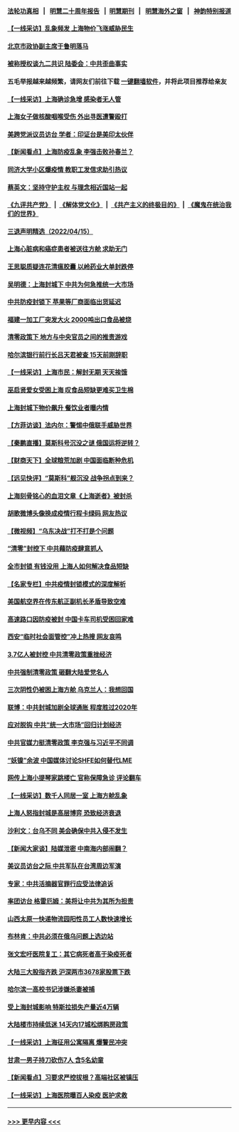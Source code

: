 #### [法轮功真相](https://github.com/gfw-breaker/truth/blob/master/README.md?t=0) &nbsp;&nbsp;|&nbsp;&nbsp; [明慧二十周年报告](https://github.com/gfw-breaker/mh-reports/blob/master/README.md?t=0) &nbsp;&nbsp;|&nbsp;&nbsp;[明慧期刊](https://github.com/gfw-breaker/mh-qikan) &nbsp;&nbsp;|&nbsp;&nbsp; [明慧海外之窗](https://github.com/gfw-breaker/mh-news/blob/master/README.md?t=0) &nbsp;&nbsp;|&nbsp;&nbsp; [神韵特别报道](https://github.com/gfw-breaker/mh-news/blob/master/shenyun.md?t=0)
#### [【一线采访】乱象频发 上海物价飞涨威胁民生](../pages/nsc413/n13712777.md?t=04162051) 
#### [北京市政协副主席于鲁明落马](../pages/nsc413/n13713131.md?t=04162051) 
#### [被称授权谈九二共识 陆委会：中共歪曲事实](../pages/nsc413/n13713139.md?t=04162051) 
#### 五毛举报越来越频繁，请网友们前往下载 [一键翻墙软件](https://github.com/gfw-breaker/ssr-accounts)，并将此项目推荐给亲友
#### [【一线采访】上海确诊急增 感染者无人管](../pages/nsc413/n13713003.md?t=04162051) 
#### [上海女子做核酸咽喉受伤 外出寻医遭警殴打](../pages/nsc413/n13713121.md?t=04162051) 
#### [美跨党派议员访台 学者：印证台是美印太伙伴](../pages/nsc413/n13713044.md?t=04162051) 
#### [【新闻看点】上海防疫乱象 李强击败孙春兰？](../pages/nsc413/n13712715.md?t=04162051) 
#### [同济大学小区爆疫情 教职工发信求助引热议](../pages/nsc413/n13712752.md?t=04162051) 
#### [蔡英文：坚持守护主权 与理念相近国站一起](../pages/nsc413/n13712921.md?t=04162051) 
#### [《九评共产党》](https://github.com/begood0513/9ping.md/blob/master/README.md) &nbsp;|&nbsp; [《解体党文化》](../../../../jtdwh.md/blob/master/README.md)  &nbsp;|&nbsp; [《共产主义的终极目的》](../../../../gczydzjmd.md/blob/master/README.md) &nbsp;|&nbsp; [《魔鬼在统治我们的世界》](../../../../mgztzwmdsj.md/blob/master/README.md) 
#### [三退声明精选（2022/04/15）](../pages/nsc413/n13712985.md?t=04162051) 
#### [上海心脏病和癌症患者被送往方舱 求助无门](../pages/nsc413/n13712910.md?t=04162051) 
#### [王思聪质疑连花清瘟胶囊 以岭药业大单封跌停](../pages/nsc413/n13712782.md?t=04162051) 
#### [吴明德：上海封城下 中共为何急推统一大市场](../pages/nsc413/n13712794.md?t=04162051) 
#### [中共防疫封锁下 苹果等厂商面临出货延迟](../pages/nsc413/n13712883.md?t=04162051) 
#### [福建一加工厂突发大火 2000吨出口食品被烧](../pages/nsc413/n13712885.md?t=04162051) 
#### [清零政策下 地方与中央官员之间的推责游戏](../pages/nsc413/n13712702.md?t=04162051) 
#### [哈尔滨银行前行长吕天君被查 15天前刚辞职](../pages/nsc413/n13712844.md?t=04162051) 
#### [【一线采访】上海市民：解封无期 天天挨饿](../pages/nsc413/n13712785.md?t=04162051) 
#### [巫启贤爱女受困上海 叹食品短缺更难买卫生棉](../pages/nsc413/n13712747.md?t=04162051) 
#### [上海封城下物价飙升 餐饮业者曝内情](../pages/nsc413/n13712695.md?t=04162051) 
#### [【方菲访谈】法内尔：警惕中俄联手威胁世界](../pages/nsc413/n13712693.md?t=04162051) 
#### [【秦鹏直播】莫斯科号沉没之谜 俄国运将逆转？](../pages/nsc413/n13712739.md?t=04162051) 
#### [【财商天下】全球粮荒加剧 中国面临断种危机](../pages/nsc413/n13712675.md?t=04162051) 
#### [【远见快评】“莫斯科”舰沉没 战争拐点到来？](../pages/nsc413/n13712736.md?t=04162051) 
#### [上海刻骨铭心的血泪文章《上海逝者》被封杀](../pages/nsc413/n13712545.md?t=04162051) 
#### [胡歌微博头像换成疫情行程卡绿码 网友热议](../pages/nsc413/n13712682.md?t=04162051) 
#### [【微视频】“乌东决战”打不打是个问题](../pages/nsc413/n13712496.md?t=04162051) 
#### [“清零”封控下 中共藉防疫肆意抓人](../pages/nsc413/n13712640.md?t=04162051) 
#### [全市封锁 有钱没用 上海人如何解决食品短缺](../pages/nsc413/n13712700.md?t=04162051) 
#### [【名家专栏】中共疫情封锁模式的深度解析](../pages/nsc413/n13712387.md?t=04162051) 
#### [美国航空界在传东航正副机长矛盾导致空难](../pages/nsc413/n13712687.md?t=04162051) 
#### [高速路口因防疫被封 中国卡车司机受困回家难](../pages/nsc413/n13712648.md?t=04162051) 
#### [西安“临时社会面管控”冲上热搜 网友哀鸣](../pages/nsc413/n13712641.md?t=04162051) 
#### [3.7亿人被封控 中共清零政策重挫经济](../pages/nsc413/n13712444.md?t=04162051) 
#### [中共强制清零政策 砸翻大陆爱党名人](../pages/nsc413/n13712649.md?t=04162051) 
#### [三次阴性仍被困上海方舱 乌克兰人：我想回国](../pages/nsc413/n13712569.md?t=04162051) 
#### [联博：中共封城加剧全球通胀 程度胜过2020年](../pages/nsc413/n13712560.md?t=04162051) 
#### [应对脱钩 中共“统一大市场”回归计划经济](../pages/nsc413/n13712611.md?t=04162051) 
#### [中共官媒力挺清零政策 李克强与习近平不同调](../pages/nsc413/n13712586.md?t=04162051) 
#### [“妖镍”余波 中国媒体讨论SHFE如何替代LME](../pages/nsc413/n13712565.md?t=04162051) 
#### [网传上海小提琴家跳楼亡 官称保障急诊 评论翻车](../pages/nsc413/n13712490.md?t=04162051) 
#### [【一线采访】数千人同居一室 上海方舱乱象](../pages/nsc413/n13712364.md?t=04162051) 
#### [上海人怒指封城是高层博弈 恐致经济衰退](../pages/nsc413/n13712491.md?t=04162051) 
#### [沙利文：台乌不同 美会确保中共入侵不发生](../pages/nsc413/n13712397.md?t=04162051) 
#### [【新闻大家谈】陆媒泄密 中南海内部闹翻？](../pages/nsc413/n13712284.md?t=04162051) 
#### [美议员访台之际 中共军队在台湾周边军演](../pages/nsc413/n13712380.md?t=04162051) 
#### [专家：中共活摘器官罪行应受法律追诉](../pages/nsc413/n13711616.md?t=04162051) 
#### [率团访台 格雷厄姆：美将让中共为其所为担责](../pages/nsc413/n13712337.md?t=04162051) 
#### [山西太原一快递物流园阳性员工人数快速增长](../pages/nsc413/n13712182.md?t=04162051) 
#### [布林肯：中共必须在俄乌问题上选边站](../pages/nsc413/n13712338.md?t=04162051) 
#### [张文宏吁医院复工：其它病死者高于染疫死者](../pages/nsc413/n13712275.md?t=04162051) 
#### [大陆三大股指齐跌 沪深两市3678家股票下跌](../pages/nsc413/n13712256.md?t=04162051) 
#### [哈尔滨一高校书记涉嫌杀妻被捕](../pages/nsc413/n13712285.md?t=04162051) 
#### [受上海封城影响 特斯拉损失产量近4万辆](../pages/nsc413/n13712184.md?t=04162051) 
#### [大陆楼市持续低迷 14天内17城松绑购房政策](../pages/nsc413/n13712055.md?t=04162051) 
#### [【一线采访】上海征用公寓隔离 爆警民冲突](../pages/nsc413/n13712102.md?t=04162051) 
#### [甘肃一男子持刀砍伤7人 含5名幼童](../pages/nsc413/n13712229.md?t=04162051) 
#### [【新闻看点】习要求严控拔根？高端社区被镇压](../pages/nsc413/n13711686.md?t=04162051) 
#### [【一线采访】上海医院曝百人染疫 医护求救](../pages/nsc413/n13712174.md?t=04162051) 

----
#### [ >>> 更早内容 <<< ](../indexes/nsc413-earlier.md)
